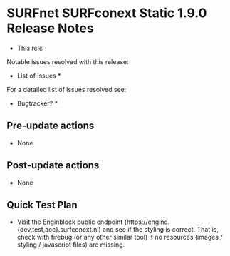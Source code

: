 # SURFnet SURFconext Static 1.9.0 Release Notes #

* This rele

Notable issues resolved with this release:
* List of issues *

For a detailed list of issues resolved see:
* Bugtracker? *

Pre-update actions
------------------

* None

Post-update actions
-------------------

* None

Quick Test Plan
---------------

* Visit the Enginblock public endpoint (https://engine.{dev,test,acc}.surfconext.nl) and see if the styling is correct.
  That is, check with firebug (or any other similar tool) if no resources (images / styling / javascript files) are
  missing.